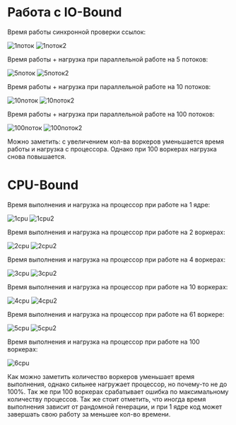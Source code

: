 # Работа с IO-Bound 

Время работы синхронной проверки ссылок: 

![1поток](https://github.com/Roggi7/multi-task-at-18/blob/main/потоки/1%20поток.png)
![1поток2](https://github.com/Roggi7/multi-task-at-18/blob/main/потоки/нагрузка.%201%20поток.png)

Время работы + нагрузка при параллельной работе на 5 потоков:

![5поток](https://github.com/Roggi7/multi-task-at-18/blob/main/потоки/5%20потоков.png)
![5поток2](https://github.com/Roggi7/multi-task-at-18/blob/main/потоки/нагрузка.%205%20потоков.png)

Время работы + нагрузка при параллельной работе на 10 потоков:

![10поток](https://github.com/Roggi7/multi-task-at-18/blob/main/потоки/10%20потоков.png)
![10поток2](https://github.com/Roggi7/multi-task-at-18/blob/main/потоки/нагрузка.%2010%20потоков.png)

Время работы + нагрузка при параллельной работе на 100 потоков:

![100поток](https://github.com/Roggi7/multi-task-at-18/blob/main/потоки/100%20потоков.png)
![100поток2](https://github.com/Roggi7/multi-task-at-18/blob/main/потоки/нагрузка.%20100%20потоков.png)

Можно заметить: с увеличением кол-ва воркеров уменьшается время работы и нагрузка с процессора. Однако при 100 воркерах 
нагрузка снова повышается.



# CPU-Bound

Время выполнения и нагрузка на процессор при работе на 1 ядре:

![1cpu](https://github.com/Roggi7/multi-task-at-18/blob/main/процессы/1%20процесс%202.png)
![1cpu2](https://github.com/Roggi7/multi-task-at-18/blob/main/процессы/нагрузка.%201%20процесс.png)

Время выполнения и нагрузка на процессор при работе на 2 воркерах:

![2cpu](https://github.com/Roggi7/multi-task-at-18/blob/main/процессы/2%20процесса.png)
![2cpu2](https://github.com/Roggi7/multi-task-at-18/blob/main/процессы/нагрузка.%202%20процесса.png)

Время выполнения и нагрузка на процессор при работе на 4 воркерах:

![3cpu](https://github.com/Roggi7/multi-task-at-18/blob/main/процессы/4%20процесса.png)
![3cpu2](https://github.com/Roggi7/multi-task-at-18/blob/main/процессы/нагрузка.%204%20процесса.png)

Время выполнения и нагрузка на процессор при работе на 10 воркерах:

![4cpu](https://github.com/Roggi7/multi-task-at-18/blob/main/процессы/10%20процессов.png)
![4cpu2](https://github.com/Roggi7/multi-task-at-18/blob/main/процессы/нагрузка.%2010%20процессов.png)

Время выполнения и нагрузка на процессор при работе на 61 воркере:

![5cpu](https://github.com/Roggi7/multi-task-at-18/blob/main/процессы/61%20процесс.png)
![5cpu2](https://github.com/Roggi7/multi-task-at-18/blob/main/процессы/нагрузка.%2061%20процесс.png)

Время выполнения и нагрузка на процессор при работе на 100 воркерах:

![6cpu](https://github.com/Roggi7/multi-task-at-18/blob/main/процессы/100%20процессов.png)


Как можно заметить количество воркеров уменьшает время выполнения, однако сильнее нагружает процессор, но почему-то не 
до 100%. Так же при 100 воркерах срабатывает ошибка по максимальному количеству процессов. Так же стоит отметить, что
иногда время выполнения зависит от рандомной генерации, и при 1 ядре код может завершать свою работу за меньшее кол-во 
времени.



